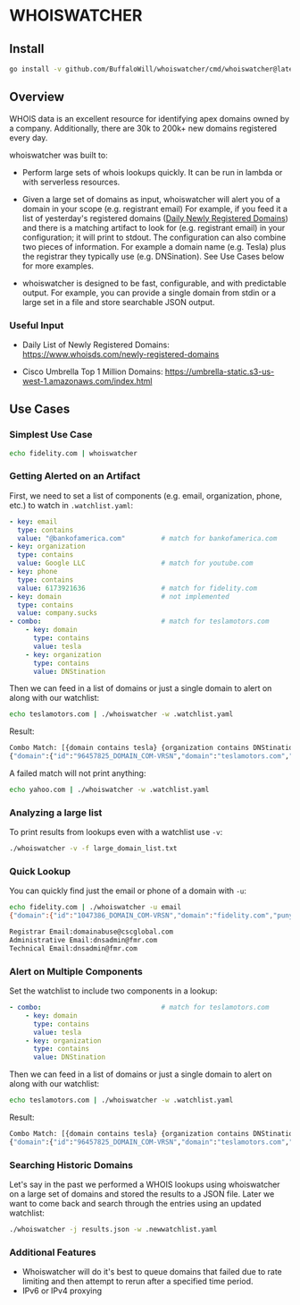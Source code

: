 # WHOISWATCHER

## Install

```bash
go install -v github.com/BuffaloWill/whoiswatcher/cmd/whoiswatcher@latest
```

## Overview

WHOIS data is an excellent resource for identifying apex domains owned by a company. 
Additionally, there are 30k to 200k+ new domains registered every day. 

whoiswatcher was built to:

* Perform large sets of whois lookups quickly. It can be run in lambda or with serverless resources.

* Given a large set of domains as input, whoiswatcher will alert you of a domain in your scope (e.g. registrant email) 
For example, if you feed it a list of yesterday's registered domains ([Daily Newly Registered Domains](https://www.whoisds.com/newly-registered-domains)) and there is a matching artifact to look for (e.g. registrant email) in your configuration; it will print to stdout. 
The configuration can also combine two pieces of information. For example a domain name (e.g. Tesla) plus the registrar they typically use (e.g. DNSination). See Use Cases below for more examples.

* whoiswatcher is designed to be fast, configurable, and with predictable output. For example, you can provide a single domain from stdin or a large set in a file and store searchable JSON output.

### Useful Input

* Daily List of Newly Registered Domains: https://www.whoisds.com/newly-registered-domains

* Cisco Umbrella Top 1 Million Domains: https://umbrella-static.s3-us-west-1.amazonaws.com/index.html

## Use Cases

### Simplest Use Case

```bash
echo fidelity.com | whoiswatcher
```

### Getting Alerted on an Artifact

First, we need to set a list of components (e.g. email, organization, phone, etc.) to watch in `.watchlist.yaml`:

```yaml
- key: email
  type: contains
  value: "@bankofamerica.com"         # match for bankofamerica.com
- key: organization
  type: contains
  value: Google LLC                   # match for youtube.com
- key: phone
  type: contains
  value: 6173921636                   # match for fidelity.com
- key: domain                         # not implemented
  type: contains
  value: company.sucks
- combo:                              # match for teslamotors.com
    - key: domain
      type: contains
      value: tesla
    - key: organization
      type: contains
      value: DNStination
```

Then we can feed in a list of domains or just a single domain to alert on along with our watchlist:

```bash
echo teslamotors.com | ./whoiswatcher -w .watchlist.yaml
```

Result:

```bash
Combo Match: [{domain contains tesla} {organization contains DNStination}]
{"domain":{"id":"96457825_DOMAIN_COM-VRSN","domain":"teslamotors.com","punycode":"teslamotors.com","name":"teslamotors","extension":"com" ...
```

A failed match will not print anything:

```bash
echo yahoo.com | ./whoiswatcher -w .watchlist.yaml
```

### Analyzing a large list

To print results from lookups even with a watchlist use `-v`:

```bash
./whoiswatcher -v -f large_domain_list.txt
```

### Quick Lookup

You can quickly find just the email or phone of a domain with `-u`:

```bash
echo fidelity.com | ./whoiswatcher -u email
{"domain":{"id":"1047386_DOMAIN_COM-VRSN","domain":"fidelity.com","punycode":"fidelity.com","name":"fidelity","extension":"com","whois_server":"whois.corporatedomains.com","status":["clienttransferprohibited","serverdeleteprohibited","servertransferprohibited","serverupdateprohibited"],"name_servers":["a1-188.akam.net","a2-65.akam.net","a8-64.akam.net","udns1.cscdns.net","udns2.cscdns.uk"],"created_date":"1996-08-31T04:00:00Z","created_date_in_time":"1996-08-31T04:00:00Z","updated_date":"2023-08-27T05:38:12Z","updated_date_in_time":"2023-08-27T05:38:12Z","expiration_date":"2024-08-30T04:00:00Z","expiration_date_in_time":"2024-08-30T04:00:00Z"},"registrar":{"id":"299","name":"CSC Corporate Domains, Inc.","phone":"+1.8887802723","email":"domainabuse@cscglobal.com","referral_url":"www.cscprotectsbrands.com"},"registrant":{"name":"FMR LLC","organization":"FMR LLC","street":"245 Summer Street","city":"Boston","province":"MA","postal_code":"02210","country":"US","phone":"+1.6173921636","fax":"+1.6172170836","email":"dnsadmin@fmr.com"},"administrative":{"name":"FMR LLC","organization":"FMR LLC","street":"245 Summer Street","city":"Boston","province":"MA","postal_code":"02210","country":"US","phone":"+1.6173921636","fax":"+1.6172170836","email":"dnsadmin@fmr.com"},"technical":{"name":"FMR LLC","organization":"FMR LLC","street":"245 Summer Street","city":"Boston","province":"MA","postal_code":"02210","country":"US","phone":"+1.6173921636","fax":"+1.6172170836","email":"dnsadmin@fmr.com"}}

Registrar Email:domainabuse@cscglobal.com
Administrative Email:dnsadmin@fmr.com
Technical Email:dnsadmin@fmr.com
```

### Alert on Multiple Components

Set the watchlist to include two components in a lookup:

```yaml
- combo:                              # match for teslamotors.com
    - key: domain
      type: contains
      value: tesla
    - key: organization
      type: contains
      value: DNStination
```

Then we can feed in a list of domains or just a single domain to alert on along with our watchlist:

```bash
echo teslamotors.com | ./whoiswatcher -w .watchlist.yaml
```

Result:

```bash
Combo Match: [{domain contains tesla} {organization contains DNStination}]
{"domain":{"id":"96457825_DOMAIN_COM-VRSN","domain":"teslamotors.com","punycode":"teslamotors.com","name":"teslamotors","extension":"com" ...
```

### Searching Historic Domains

Let's say in the past we performed a WHOIS lookups using whoiswatcher on a large set of domains and stored the results to a JSON file. Later we want to come back and search through the entries using an updated watchlist:

```bash
./whoiswatcher -j results.json -w .newwatchlist.yaml
```

###  Additional Features

* Whoiswatcher will do it's best to queue domains that failed due to rate limiting and then attempt to rerun after a specified time period.
* IPv6 or IPv4 proxying


